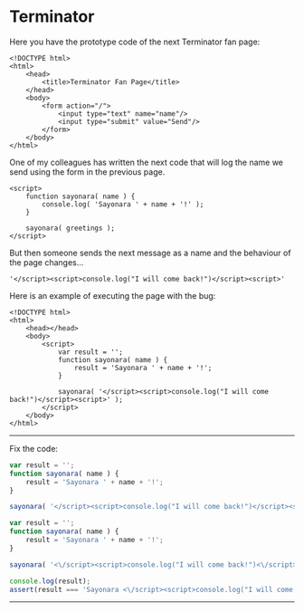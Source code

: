 # Terminator
Here you have the prototype code of the next Terminator fan page:

```
<!DOCTYPE html>
<html>
    <head>
        <title>Terminator Fan Page</title>
    </head>
    <body>
        <form action="/">
            <input type="text" name="name"/>
            <input type="submit" value="Send"/>
        </form>
    </body>
</html>
```
One of my colleagues has written the next code that will log the name we send using the form in the previous page.
```
<script>
    function sayonara( name ) {
        console.log( 'Sayonara ' + name + '!' );
    }

    sayonara( greetings );
</script>
```
But then someone sends the next message as a name and the behaviour of the page changes...
```
'</script><script>console.log("I will come back!")</script><script>'
```

Here is an example of executing the page with the bug:
```
<!DOCTYPE html>
<html>
	<head></head>
	<body>
		<script>
		    var result = '';
			function sayonara( name ) {
				result = 'Sayonara ' + name + '!';
			}

			sayonara( '</script><script>console.log("I will come back!")</script><script>' );
		</script>
	</body>
</html>
```

---
Fix the code:
```js
var result = '';
function sayonara( name ) {
    result = 'Sayonara ' + name + '!';
}

sayonara( '</script><script>console.log("I will come back!")</script><script>' );
```
```js
var result = '';
function sayonara( name ) {
    result = 'Sayonara ' + name + '!';
}

sayonara( '<\/script><script>console.log("I will come back!")<\/script><script>' );
```
```js
console.log(result);
assert(result === 'Sayonara <\/script><script>console.log("I will come back!")<\/script><script>!');
```

---
